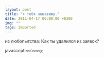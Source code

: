 ```yaml
---
layout: post
title: "я тебя ненавижу."
date: 2011-04-17 00:00:00 +0300
img: ""
tags: Imported
---
```

из любопытства: Как ты удалился из заявок?

javascript:<span style="font-family: tahoma, arial, verdana, sans-serif, 'Lucida Sans';font-size: 11px;line-height: 14px">delFriend(); </span>